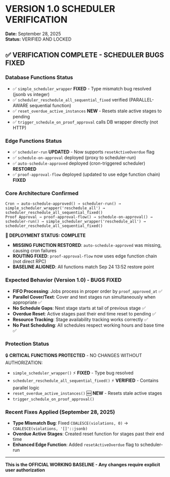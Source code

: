 # VERSION 1.0 SCHEDULER VERIFICATION
**Date:** September 28, 2025  
**Status:** VERIFIED AND LOCKED  

## ✅ VERIFICATION COMPLETE - SCHEDULER BUGS FIXED

### Database Functions Status
- ✅ `simple_scheduler_wrapper` **FIXED** - Type mismatch bug resolved (jsonb vs integer)
- ✅ `scheduler_reschedule_all_sequential_fixed` verified (PARALLEL-AWARE sequential function)
- ✅ `reset_overdue_active_instances` **NEW** - Resets stale active stages to pending
- ✅ `trigger_schedule_on_proof_approval` calls DB wrapper directly (not HTTP)

### Edge Functions Status  
- ✅ `scheduler-run` **UPDATED** - Now supports `resetActiveOverdue` flag
- ✅ `schedule-on-approval` deployed (proxy to scheduler-run)
- ✅ `auto-schedule-approved` deployed (cron-triggered scheduler) **RESTORED**
- ✅ `proof-approval-flow` deployed (updated to use edge function chain) **FIXED**

### Core Architecture Confirmed
```
Cron → auto-schedule-approved() → scheduler-run() → simple_scheduler_wrapper('reschedule_all') → scheduler_reschedule_all_sequential_fixed()
Proof Approval → proof-approval-flow() → schedule-on-approval() → scheduler-run() → simple_scheduler_wrapper('reschedule_all') → scheduler_reschedule_all_sequential_fixed()
```

**🚀 DEPLOYMENT STATUS: COMPLETE**
- **MISSING FUNCTION RESTORED**: `auto-schedule-approved` was missing, causing cron failures
- **ROUTING FIXED**: `proof-approval-flow` now uses edge function chain (not direct RPC)
- **BASELINE ALIGNED**: All functions match Sep 24 13:52 restore point

### Expected Behavior (Version 1.0) - **BUGS FIXED**
- **FIFO Processing**: Jobs process in proper order by `proof_approved_at` ✅
- **Parallel Cover/Text**: Cover and text stages run simultaneously when appropriate ✅
- **No Schedule Gaps**: Next stage starts at tail of previous stage ✅
- **Overdue Reset**: Active stages past their end time reset to pending ✅
- **Resource Tracking**: Stage availability tracking works correctly ✅
- **No Past Scheduling**: All schedules respect working hours and base time ✅

### Protection Status
🔒 **CRITICAL FUNCTIONS PROTECTED** - NO CHANGES WITHOUT AUTHORIZATION:
- `simple_scheduler_wrapper()` ⚡ **FIXED** - Type bug resolved
- `scheduler_reschedule_all_sequential_fixed()` ⚡ **VERIFIED** - Contains parallel logic
- `reset_overdue_active_instances()` 🆕 **NEW** - Resets stale active stages
- `trigger_schedule_on_proof_approval()`

### Recent Fixes Applied (September 28, 2025)
- **Type Mismatch Bug**: Fixed `COALESCE(violations, 0)` → `COALESCE(violations, '[]'::jsonb)`
- **Overdue Active Stages**: Created reset function for stages past their end time
- **Enhanced Edge Function**: Added `resetActiveOverdue` flag to scheduler-run

---
**This is the OFFICIAL WORKING BASELINE - Any changes require explicit user authorization**